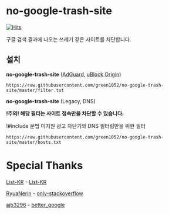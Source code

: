 # no-google-trash-site

[![Hits](https://hits.seeyoufarm.com/api/count/incr/badge.svg?url=https%3A%2F%2Fgithub.com%2Fgreen1052%2Fno-google-trash-site&count_bg=%2379C83D&title_bg=%23555555&icon=&icon_color=%23E7E7E7&title=hits&edge_flat=false)](https://hits.seeyoufarm.com)

구글 검색 결과에 나오는 쓰레기 같은 사이트를 차단합니다.

## 설치

**no-google-trash-site** ([AdGuard](https://adguard.com), [uBlock Origin](https://github.com/gorhill/uBlock))

```
https://raw.githubusercontent.com/green1052/no-google-trash-site/master/filter.txt
```

**no-google-trash-site** (Legacy, DNS)

**!주의! 해당 필터는 사이트 접속만을 차단할 수 있습니다.**

!#include 문법 미지원 광고 차단기와 DNS 필터링만을 위한 필터

```
https://raw.githubusercontent.com/green1052/no-google-trash-site/master/hosts.txt
```

# Special Thanks

[List-KR](https://github.com/List-KR) - [List-KR](https://github.com/List-KR/List-KR)

[RyuaNerin](https://github.com/RyuaNerin) - [only-stackoverflow](https://github.com/RyuaNerin/only-stackoverflow)

[ajb3296](https://github.com/ajb3296) - [better_google](https://github.com/ajb3296/better_google)